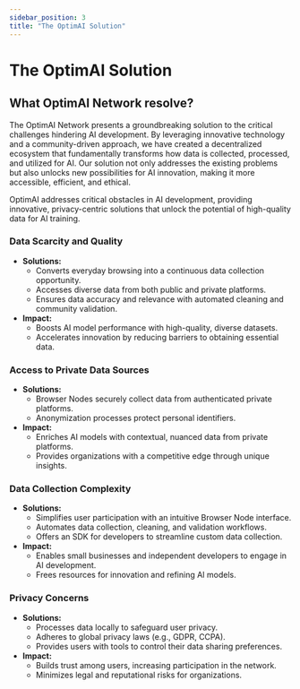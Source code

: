 ```yaml
---
sidebar_position: 3
title: "The OptimAI Solution"
---
```


# The <span class="actual-font">OptimAI</span> Solution

## What OptimAI Network resolve?
The OptimAI Network presents a groundbreaking solution to the critical challenges hindering AI development. By leveraging innovative technology and a community-driven approach, we have created a decentralized ecosystem that fundamentally transforms how data is collected, processed, and utilized for AI. Our solution not only addresses the existing problems but also unlocks new possibilities for AI innovation, making it more accessible, efficient, and ethical.

OptimAI addresses critical obstacles in AI development, providing innovative, privacy-centric solutions that unlock the potential of high-quality data for AI training.

### Data Scarcity and Quality
- **Solutions:**
  - Converts everyday browsing into a continuous data collection opportunity.
  - Accesses diverse data from both public and private platforms.
  - Ensures data accuracy and relevance with automated cleaning and community validation.
- **Impact:**
  - Boosts AI model performance with high-quality, diverse datasets.
  - Accelerates innovation by reducing barriers to obtaining essential data.

### Access to Private Data Sources
- **Solutions:**
  - Browser Nodes securely collect data from authenticated private platforms.
  - Anonymization processes protect personal identifiers.
- **Impact:**
  - Enriches AI models with contextual, nuanced data from private platforms.
  - Provides organizations with a competitive edge through unique insights.

### Data Collection Complexity
- **Solutions:**
  - Simplifies user participation with an intuitive Browser Node interface.
  - Automates data collection, cleaning, and validation workflows.
  - Offers an SDK for developers to streamline custom data collection.
- **Impact:**
  - Enables small businesses and independent developers to engage in AI development.
  - Frees resources for innovation and refining AI models.

### Privacy Concerns
- **Solutions:**
  - Processes data locally to safeguard user privacy.
  - Adheres to global privacy laws (e.g., GDPR, CCPA).
  - Provides users with tools to control their data sharing preferences.
- **Impact:**
  - Builds trust among users, increasing participation in the network.
  - Minimizes legal and reputational risks for organizations.